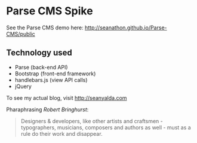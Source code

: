 Parse CMS Spike
=======
See the Parse CMS demo here: http://seanathon.github.io/Parse-CMS/public

Technology used
---
* Parse (back-end API)
* Bootstrap (front-end framework)
* handlebars.js (view API calls)
* jQuery

To see my actual blog, visit http://seanyalda.com

Pharaphrasing *Robert Bringhurst*:

> Designers & developers, like other artists and craftsmen - typographers, musicians, composers and authors as well - must as a rule do their work and disappear.
